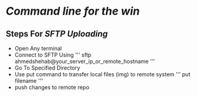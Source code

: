 # ***Command line for the win***

## Steps For ***SFTP Uploading***
- Open Any terminal
- Connect to SFTP Using
'''
sftp ahmedshehab@your_server_ip_or_remote_hostname
'''
- Go To Specified Directory
- Use put command to transfer local files (img) to remote system
'''
put filename
'''
- push changes to remote repo
